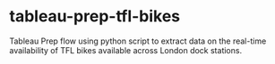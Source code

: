 # tableau-prep-tfl-bikes
Tableau Prep flow using python script to extract data on the real-time availability of TFL bikes available across London dock stations.
